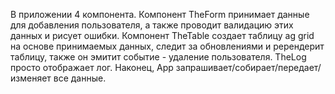 В приложении 4 компонента. Компонент TheForm принимает данные для добавления пользователя, а также проводит валидацию этих данных и рисует ошибки. Компонент TheTable создает таблицу ag grid на основе принимаемых данных, следит за обновлениями и ререндерит таблицу, также он эмитит событие - удаление пользователя. TheLog просто отображает лог. Наконец, App запрашивает/собирает/передает/изменяет все данные.
